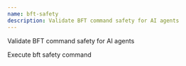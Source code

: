 ```yaml
---
name: bft-safety
description: Validate BFT command safety for AI agents
---
```


Validate BFT command safety for AI agents

Execute bft safety command
